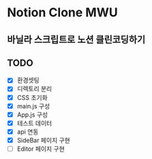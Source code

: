 # Notion Clone MWU

## 바닐라 스크립트로 노션 클린코딩하기

## TODO
- [x] 환경셋팅
- [x] 디렉토리 분리
- [x] CSS 초기화
- [x] main.js 구성
- [x] App.js 구성
- [x] 테스트 데이터
- [x] api 연동
- [x] SideBar 페이지 구현
- [ ] Editor 페이지 구현